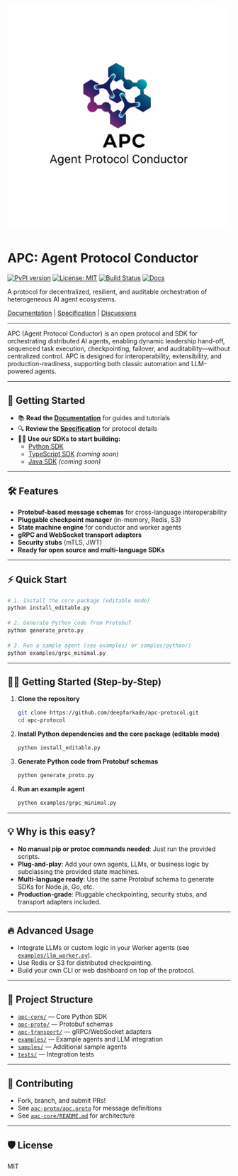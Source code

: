 # ![APC Logo](https://raw.githubusercontent.com/deepfarkade/apc-protocol/main/docs/images/apc-logo.png)

# APC: Agent Protocol Conductor

[![PyPI version](https://img.shields.io/pypi/v/apc-core?color=blue)](https://pypi.org/project/apc-core/)
[![License: MIT](https://img.shields.io/badge/License-MIT-yellow.svg)](https://opensource.org/licenses/MIT)
[![Build Status](https://img.shields.io/github/actions/workflow/status/deepfarkade/apc-protocol/ci.yml?branch=main)](https://github.com/deepfarkade/apc-protocol/actions)
[![Docs](https://img.shields.io/badge/docs-online-blue)](docs/documentation.md)

A protocol for decentralized, resilient, and auditable orchestration of heterogeneous AI agent ecosystems.

[Documentation](docs/documentation.md) | [Specification](apc-proto/apc.proto) | [Discussions](https://github.com/deepfarkade/apc-protocol/discussions)

---

APC (Agent Protocol Conductor) is an open protocol and SDK for orchestrating distributed AI agents, enabling dynamic leadership hand-off, sequenced task execution, checkpointing, failover, and auditability—without centralized control. APC is designed for interoperability, extensibility, and production-readiness, supporting both classic automation and LLM-powered agents.

---

## 🚀 Getting Started

- 📚 **Read the [Documentation](#getting-started-step-by-step)** for guides and tutorials
- 🔍 **Review the [Specification](apc-proto/apc.proto)** for protocol details
- 🧑‍💻 **Use our SDKs to start building:**
  - [Python SDK](apc-core/)
  - [TypeScript SDK](#) *(coming soon)*
  - [Java SDK](#) *(coming soon)*

---

## 🛠️ Features
- **Protobuf-based message schemas** for cross-language interoperability
- **Pluggable checkpoint manager** (in-memory, Redis, S3)
- **State machine engine** for conductor and worker agents
- **gRPC and WebSocket transport adapters**
- **Security stubs** (mTLS, JWT)
- **Ready for open source and multi-language SDKs**

---

## ⚡ Quick Start

```sh
# 1. Install the core package (editable mode)
python install_editable.py

# 2. Generate Python code from Protobuf
python generate_proto.py

# 3. Run a sample agent (see examples/ or samples/python/)
python examples/grpc_minimal.py
```

---

## 🧑‍💻 Getting Started (Step-by-Step)

1. **Clone the repository**
   ```sh
   git clone https://github.com/deepfarkade/apc-protocol.git
   cd apc-protocol
   ```
2. **Install Python dependencies and the core package (editable mode)**
   ```sh
   python install_editable.py
   ```
3. **Generate Python code from Protobuf schemas**
   ```sh
   python generate_proto.py
   ```
4. **Run an example agent**
   ```sh
   python examples/grpc_minimal.py
   ```

---

## 💡 Why is this easy?
- **No manual pip or protoc commands needed**: Just run the provided scripts.
- **Plug-and-play**: Add your own agents, LLMs, or business logic by subclassing the provided state machines.
- **Multi-language ready**: Use the same Protobuf schema to generate SDKs for Node.js, Go, etc.
- **Production-grade**: Pluggable checkpointing, security stubs, and transport adapters included.

---

## 🔥 Advanced Usage
- Integrate LLMs or custom logic in your Worker agents (see [`examples/llm_worker.py`](examples/llm_worker.py)).
- Use Redis or S3 for distributed checkpointing.
- Build your own CLI or web dashboard on top of the protocol.

---

## 🧩 Project Structure
- [`apc-core/`](apc-core/) — Core Python SDK
- [`apc-proto/`](apc-proto/) — Protobuf schemas
- [`apc-transport/`](apc-transport/) — gRPC/WebSocket adapters
- [`examples/`](examples/) — Example agents and LLM integration
- [`samples/`](samples/) — Additional sample agents
- [`tests/`](tests/) — Integration tests

---

## 🤝 Contributing
- Fork, branch, and submit PRs!
- See [`apc-proto/apc.proto`](apc-proto/apc.proto) for message definitions
- See [`apc-core/README.md`](apc-core/README.md) for architecture

---

## 🛡️ License
MIT
